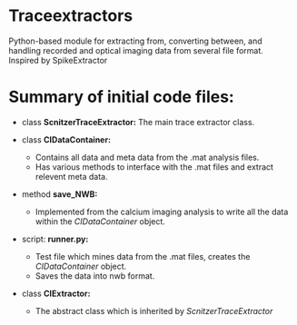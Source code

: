 # Traceextractors
Python-based module for extracting from, converting between, and handling recorded and optical imaging data from several file format. Inspired by SpikeExtractor

# Summary of initial code files: 

* class **ScnitzerTraceExtractor:** 
The main trace extractor class. 

* class **CIDataContainer:**
  * Contains all data and meta data from the .mat analysis files. 
  * Has various methods to interface with the .mat files and extract relevent meta data. 
  
* method **save_NWB:**
  * Implemented from the calcium imaging analysis to write all the data within the *CIDataContainer* object. 
  
* script: **runner.py:**
  * Test file which mines data from the .mat files, creates the *CIDataContainer* object. 
  * Saves the data into nwb format. 
  
* class **CIExtractor:**
  * The abstract class which is inherited by *ScnitzerTraceExtractor* 


